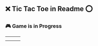 ## ❌ Tic Tac Toe in Readme ⭕
### 🎮 Game is in Progress

|   |   |   |
|---|---|---|
|   |   |   |
|   |   |   |
